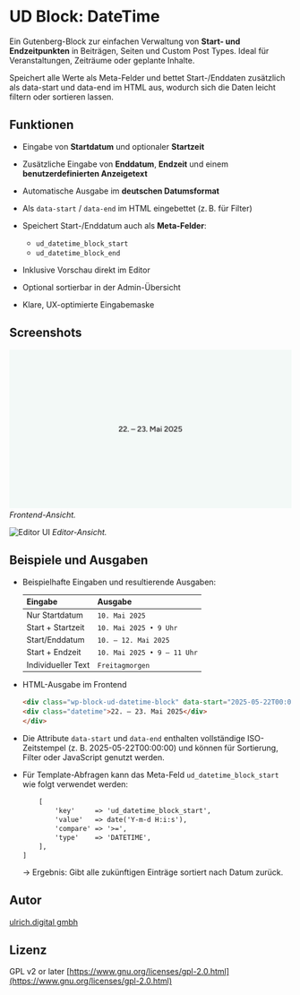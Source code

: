 # UD Block: DateTime 

Ein Gutenberg-Block zur einfachen Verwaltung von **Start- und Endzeitpunkten** in Beiträgen, Seiten und Custom Post Types. Ideal für Veranstaltungen, Zeiträume oder geplante Inhalte.

Speichert alle Werte als Meta-Felder und bettet Start-/Enddaten zusätzlich als data-start und data-end im HTML aus, wodurch sich die Daten leicht filtern oder sortieren lassen.

## Funktionen

* Eingabe von **Startdatum** und optionaler **Startzeit**
* Zusätzliche Eingabe von **Enddatum**, **Endzeit** und einem **benutzerdefinierten Anzeigetext**
* Automatische Ausgabe im **deutschen Datumsformat**
* Als `data-start` / `data-end` im HTML eingebettet (z. B. für Filter)
* Speichert Start-/Enddatum auch als **Meta-Felder**:

  * `ud_datetime_block_start`
  * `ud_datetime_block_end`
* Inklusive Vorschau direkt im Editor
* Optional sortierbar in der Admin-Übersicht
* Klare, UX-optimierte Eingabemaske



## Screenshots

![Frontend](./assets/img/ud-datetime-block_02.jpg)
*Frontend-Ansicht.*

![Editor UI](./assets/img/editor.png)
*Editor-Ansicht.*



## Beispiele und Ausgaben

- Beispielhafte Eingaben und resultierende Ausgaben:

    | Eingabe            | Ausgabe                     |
    | ------------------ | --------------------------- |
    | Nur Startdatum     | `10. Mai 2025`              |
    | Start + Startzeit  | `10. Mai 2025 • 9 Uhr`      |
    | Start/Enddatum     | `10. – 12. Mai 2025`        |
    | Start + Endzeit    | `10. Mai 2025 • 9 – 11 Uhr` |
    | Individueller Text | `Freitagmorgen`             |



- HTML-Ausgabe im Frontend
    ```html
    <div class="wp-block-ud-datetime-block" data-start="2025-05-22T00:00:00" data-end="2025-05-23T00:00:00">
    <div class="datetime">22. – 23. Mai 2025</div>
    </div>
    ```

- Die Attribute `data-start` und `data-end` enthalten vollständige ISO-Zeitstempel (z. B. 2025-05-22T00:00:00) und können für Sortierung, Filter oder JavaScript genutzt werden.

- Für Template-Abfragen kann das Meta-Feld `ud_datetime_block_start` wie folgt verwendet werden:
    ```'meta_query'     => [
        [
            'key'     => 'ud_datetime_block_start',
            'value'   => date('Y-m-d H:i:s'),
            'compare' => '>=',
            'type'    => 'DATETIME',
        ],
    ]
    ```
    → Ergebnis: Gibt alle zukünftigen Einträge sortiert nach Datum zurück.








## Autor

[ulrich.digital gmbh](https://ulrich.digital)


## Lizenz

GPL v2 or later
[https://www.gnu.org/licenses/gpl-2.0.html](https://www.gnu.org/licenses/gpl-2.0.html)


